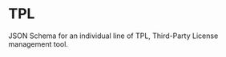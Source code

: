 <!--
SPDX-FileCopyrightText: 2024 Shota FUJI <pockawoooh@gmail.com>

SPDX-License-Identifier: CC-BY-4.0
-->

# TPL

JSON Schema for an individual line of TPL, Third-Party License management tool.
